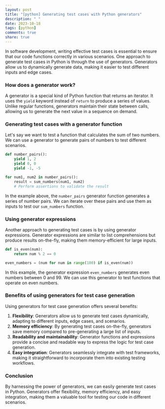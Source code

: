 ```yaml
---
layout: post
title: "[python] Generating test cases with Python generators"
description: " "
date: 2023-10-18
tags: [python]
comments: true
share: true
---
```


In software development, writing effective test cases is essential to ensure that our code functions correctly in various scenarios. One approach to generate test cases in Python is through the use of generators. Generators allow us to dynamically generate data, making it easier to test different inputs and edge cases.

### How does a generator work?

A generator is a special kind of Python function that returns an iterator. It uses the `yield` keyword instead of `return` to produce a series of values. Unlike regular functions, generators maintain their state between calls, allowing us to generate the next value in a sequence on demand.

### Generating test cases with a generator function

Let's say we want to test a function that calculates the sum of two numbers. We can use a generator to generate pairs of numbers to test different scenarios.

```python
def number_pairs():
    yield 1, 2
    yield 0, 0
    yield -1, -5

for num1, num2 in number_pairs():
    result = sum_numbers(num1, num2)
    # Perform assertions to validate the result
```

In the example above, the `number_pairs` generator function generates a series of number pairs. We can iterate over these pairs and use them as inputs to test our `sum_numbers` function.

### Using generator expressions

Another approach to generating test cases is by using generator expressions. Generator expressions are similar to list comprehensions but produce results on-the-fly, making them memory-efficient for large inputs.

```python
def is_even(num):
    return num % 2 == 0

even_numbers = (num for num in range(100) if is_even(num))
```

In this example, the generator expression `even_numbers` generates even numbers between 0 and 99. We can use this generator to test functions that operate on even numbers.

### Benefits of using generators for test case generation

Using generators for test case generation offers several benefits:

1. **Flexibility**: Generators allow us to generate test cases dynamically, adapting to different inputs, edge cases, and scenarios.
2. **Memory efficiency**: By generating test cases on-the-fly, generators save memory compared to pre-generating a large list of inputs.
3. **Readability and maintainability**: Generator functions and expressions provide a concise and readable way to express the logic for test case generation.
4. **Easy integration**: Generators seamlessly integrate with test frameworks, making it straightforward to incorporate them into existing testing workflows.

### Conclusion

By harnessing the power of generators, we can easily generate test cases in Python. Generators offer flexibility, memory efficiency, and easy integration, making them a valuable tool for testing our code in different scenarios.